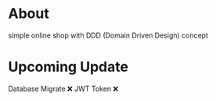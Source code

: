 # About
simple online shop with DDD (Domain Driven Design) concept
# Upcoming Update
Database Migrate ❌
JWT Token ❌